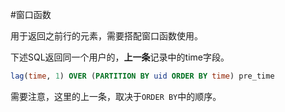 #窗口函数

用于返回之前行的元素，需要搭配窗口函数使用。


下述SQL返回同一个用户的，**上一条**记录中的time字段。

```sql
lag(time, 1) OVER (PARTITION BY uid ORDER BY time) pre_time
```

需要注意，这里的上一条，取决于`ORDER BY`中的顺序。